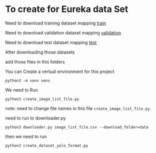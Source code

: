 # To create for Eureka data Set
Need to download training dataset mapping [train](https://storage.googleapis.com/openimages/v6/oidv6-train-annotations-bbox.csv)

Need to download validation dataset mapping [validation](https://storage.googleapis.com/openimages/v5/validation-annotations-bbox.csv)

Need to download test dataset mapping [test](https://storage.googleapis.com/openimages/v5/test-annotations-bbox.csv)

After downloading those datasets

add those files in this folders

You can Create a vertual environment for this project

```
python3 -m venv venv
```

We need to Run 

```
python3 create_image_list_file.py
```

note: need to change file names in this file  `create_image_list_file.py`.

need to run to downloader.py

```
python3 downloader.py image_list_file.csv --download_folder=data
```

then we need to run

```
python3 create_dataset_yolo_format.py
```
